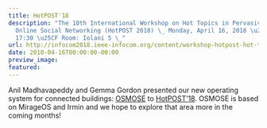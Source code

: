 ```yaml
---
title: HotPOST'18
description: "The 10th International Workshop on Hot Topics in Pervasive Mobile and
  Online Social Networking (HotPOST 2018) \_ Monday, April 16, 2018 \u25CF 13:30 \u2013
  17:30 \u25CF Room: Iolani 5 \_"
url: http://infocom2018.ieee-infocom.org/content/workshop-hotpost-hot-topics-pervasive-mobile-and-online-social-networking-program
date: 2018-04-16T00:00:00-00:00
preview_image:
featured:
---
```


<p>Anil Madhavapeddy and Gemma Gordon presented our new operating system for
connected buildings: <a href="http://kcsrk.info/papers/osmose_feb_18.pdf">OSMOSE</a>
to <a href="http://hotpost18.weebly.com/">HotPOST&rsquo;18</a>. OSMOSE is based on
MirageOS and Irmin and we hope to explore that area more in the coming months!</p>

